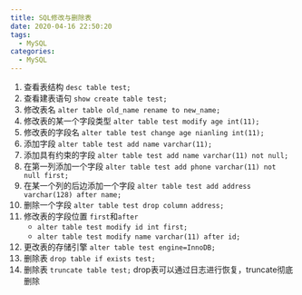 ```yaml
---
title: SQL修改与删除表
date: 2020-04-16 22:50:20
tags:
  - MySQL
categories:
  - MySQL
---
```


1. 查看表结构 `desc table test;`
2. 查看建表语句 `show create table test;`
3. 修改表名 `alter table old_name rename to new_name;`
4. 修改表的某一个字段类型 `alter table test modify age int(11);`
5. 修改表的字段名 `alter table test change age nianling int(11);`
6. 添加字段 `alter table test add name varchar(11);`
7. 添加具有约束的字段 `alter table test add name varchar(11) not null;`
8. 在第一列添加一个字段 `alter table test add phone varchar(11) not null first;`
9. 在某一个列的后边添加一个字段 `alter table test add address varchar(128) after name;`
10. 删除一个字段 `alter table test drop column address;`
11. 修改表的字段位置 `first`和`after` 
    - `alter table test modify id int first;`
    - `alter table test modify name varchar(11) after id;`
12. 更改表的存储引擎 `alter table test engine=InnoDB;`
13. 删除表 `drop table if exists test;`
14. 删除表 `truncate table test;` drop表可以通过日志进行恢复，truncate彻底删除